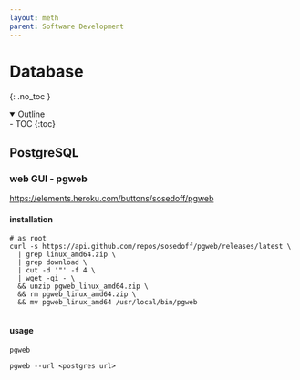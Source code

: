 ```yaml
---
layout: meth
parent: Software Development
---
```

# Database
{: .no_toc }

<details open markdown="block">
  <summary>
    Outline
  </summary>
- TOC
{:toc}
</details>

## PostgreSQL
### web GUI - pgweb
<https://elements.heroku.com/buttons/sosedoff/pgweb>

#### installation
```
# as root
curl -s https://api.github.com/repos/sosedoff/pgweb/releases/latest \
  | grep linux_amd64.zip \
  | grep download \
  | cut -d '"' -f 4 \
  | wget -qi - \
  && unzip pgweb_linux_amd64.zip \
  && rm pgweb_linux_amd64.zip \
  && mv pgweb_linux_amd64 /usr/local/bin/pgweb
```
```
```

#### usage
```
pgweb
```

```
pgweb --url <postgres url>
```

